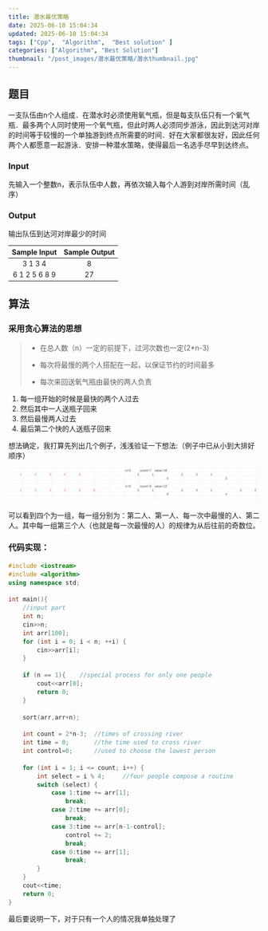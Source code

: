 ```yaml
---
title: 潜水最优策略
date: 2025-06-10 15:04:34
updated: 2025-06-10 15:04:34
tags: ["Cpp",  "Algorithm",  "Best solution" ]
categories: ["Algorithm", "Best Solution"]
thumbnail: "/post_images/潜水最优策略/潜水thumbnail.jpg"
---
```


## 题目

一支队伍由n个人组成．在潜水时必须使用氧气瓶，但是每支队伍只有一个氧气瓶．最多两个人同时使用一个氧气瓶，但此时两人必须同步游泳，因此到达河对岸的时间等于较慢的一个单独游到终点所需要的时间．好在大家都很友好，因此任何两个人都愿意一起游泳．安排一种潜水策略，使得最后一名选手尽早到达终点。

### Input

先输入一个整数n，表示队伍中人数，再依次输入每个人游到对岸所需时间（乱序）

### Output

输出队伍到达河对岸最少的时间

| Sample Input  | Sample Output |
| :-----------: | :-----------: |
|    3 1 3 4    |       8       |
| 6 1 2 5 6 8 9 |      27       |

## 算法

### 采用贪心算法的思想

> - 在总人数（n）一定的前提下，过河次数也一定(2*n-3)
>
> - 每次将最慢的两个人搭配在一起，以保证节约的时间最多
> - 每次来回送氧气瓶由最快的两人负责

1. 每一组开始的时候是最快的两个人过去
2. 然后其中一人送瓶子回来
3. 然后最慢两人过去
4. 最后第二个快的人送瓶子回来

想法确定，我打算先列出几个例子，浅浅验证一下想法:（例子中已从小到大排好顺序）<br>

![测试样例](/post_images/潜水最优策略/最佳潜水策略测试样例.png)

可以看到四个为一组，每一组分别为：第二人、第一人、每一次中最慢的人、第二人。其中每一组第三个人（也就是每一次最慢的人）的规律为从后往前的奇数位。<br>

### 代码实现：

~~~c++
#include <iostream>
#include <algorithm>
using namespace std;

int main(){
    //input part
    int n;
    cin>>n;
    int arr[100];
    for (int i = 0; i < n; ++i) {
        cin>>arr[i];
    }
    
    if (n == 1){	//special process for only one people
        cout<<arr[0];
        return 0;
    }

    sort(arr,arr+n);

    int count = 2*n-3;  //times of crossing river
    int time = 0;       //the time used to cross river
    int control=0;      //used to choose the lowest person

    for (int i = 1; i <= count; i++) {
        int select = i % 4;     //four people compose a routine
        switch (select) {
            case 1:time += arr[1];
                break;
            case 2:time += arr[0];
                break;
            case 3:time += arr[n-1-control];
                control += 2;
                break;
            case 0:time += arr[1];
                break;
        }
    }
    cout<<time;
    return 0;
}
~~~

最后要说明一下，对于只有一个人的情况我单独处理了